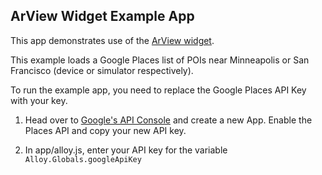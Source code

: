 ## ArView Widget Example App ##

This app demonstrates use of the [ArView widget](https://github.com/jbeuckm/ArView).

This example loads a Google Places list of POIs near Minneapolis or San Francisco (device or simulator respectively).

To run the example app, you need to replace the Google Places API Key with your key.

1. Head over to [Google's API Console](https://code.google.com/apis/console/) and create a new App. Enable the Places API and copy your new API key.

2. In app/alloy.js, enter your API key for the variable `Alloy.Globals.googleApiKey`
